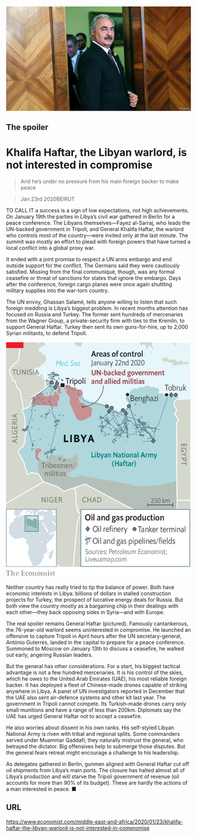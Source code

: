 ![](./images/20200125_MAP002.jpg)

## The spoiler

# Khalifa Haftar, the Libyan warlord, is not interested in compromise

> And he’s under no pressure from his main foreign backer to make peace

> Jan 23rd 2020BEIRUT

TO CALL IT a success is a sign of low expectations, not high achievements. On January 19th the parties in Libya’s civil war gathered in Berlin for a peace conference. The Libyans themselves—Fayez al-Sarraj, who leads the UN-backed government in Tripoli, and General Khalifa Haftar, the warlord who controls most of the country—were invited only at the last minute. The summit was mostly an effort to plead with foreign powers that have turned a local conflict into a global proxy war.

It ended with a joint promise to respect a UN arms embargo and end outside support for the conflict. The Germans said they were cautiously satisfied. Missing from the final communiqué, though, was any formal ceasefire or threat of sanctions for states that ignore the embargo. Days after the conference, foreign cargo planes were once again shuttling military supplies into the war-torn country.

The UN envoy, Ghassan Salamé, tells anyone willing to listen that such foreign meddling is Libya’s biggest problem. In recent months attention has focused on Russia and Turkey. The former sent hundreds of mercenaries from the Wagner Group, a private-security firm with ties to the Kremlin, to support General Haftar. Turkey then sent its own guns-for-hire, up to 2,000 Syrian militants, to defend Tripoli.



![](./images/20200125_MAM966.png)

Neither country has really tried to tip the balance of power. Both have economic interests in Libya: billions of dollars in stalled construction projects for Turkey, the prospect of lucrative energy deals for Russia. But both view the country mostly as a bargaining chip in their dealings with each other—they back opposing sides in Syria—and with Europe.

The real spoiler remains General Haftar (pictured). Famously cantankerous, the 76-year-old warlord seems uninterested in compromise. He launched an offensive to capture Tripoli in April hours after the UN secretary-general, António Guterres, landed in the capital to prepare for a peace conference. Summoned to Moscow on January 13th to discuss a ceasefire, he walked out early, angering Russian leaders.

But the general has other considerations. For a start, his biggest tactical advantage is not a few hundred mercenaries. It is his control of the skies, which he owes to the United Arab Emirates (UAE), his most reliable foreign backer. It has deployed a fleet of Chinese-made drones capable of striking anywhere in Libya. A panel of UN investigators reported in December that the UAE also sent air-defence systems and other kit last year. The government in Tripoli cannot compete. Its Turkish-made drones carry only small munitions and have a range of less than 200km. Diplomats say the UAE has urged General Haftar not to accept a ceasefire.

He also worries about dissent in his own ranks. His self-styled Libyan National Army is riven with tribal and regional splits. Some commanders served under Muammar Qaddafi; they naturally mistrust the general, who betrayed the dictator. Big offensives help to submerge those disputes. But the general fears retreat might encourage a challenge to his leadership.

As delegates gathered in Berlin, gunmen aligned with General Haftar cut off oil shipments from Libya’s main ports. The closure has halted almost all of Libya’s production and will starve the Tripoli government of revenue (oil accounts for more than 90% of its budget). These are hardly the actions of a man interested in peace. ■

## URL

https://www.economist.com/middle-east-and-africa/2020/01/23/khalifa-haftar-the-libyan-warlord-is-not-interested-in-compromise
